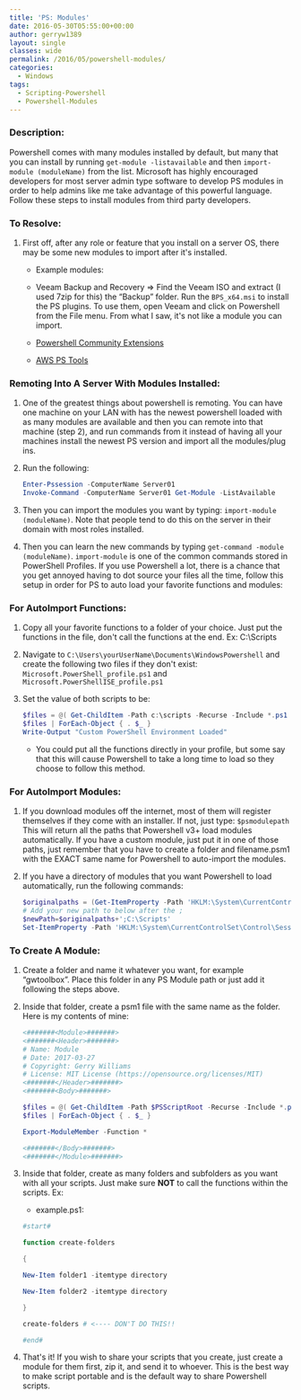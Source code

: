 ```yaml
---
title: 'PS: Modules'
date: 2016-05-30T05:55:00+00:00
author: gerryw1389
layout: single
classes: wide
permalink: /2016/05/powershell-modules/
categories:
  - Windows
tags:
  - Scripting-Powershell
  - Powershell-Modules
---
```

<!--more-->

### Description:

Powershell comes with many modules installed by default, but many that you can install by running `get-module -listavailable` and then `import-module (moduleName)` from the list. Microsoft has highly encouraged developers for most server admin type software to develop PS modules in order to help admins like me take advantage of this powerful language. Follow these steps to install modules from third party developers.

### To Resolve:

1. First off, after any role or feature that you install on a server OS, there may be some new modules to import after it's installed.

   - Example modules:

   - Veeam Backup and Recovery => Find the Veeam ISO and extract (I used 7zip for this) the &#8220;Backup&#8221; folder. Run the `BPS_x64.msi` to install the PS plugins. To use them, open Veeam and click on Powershell from the File menu. From what I saw, it's not like a module you can import.

   - [Powershell Community Extensions](http://pscx.codeplex.com/releases)

   - [AWS PS Tools](https://aws.amazon.com/powershell/)

### Remoting Into A Server With Modules Installed:

1. One of the greatest things about powershell is remoting. You can have one machine on your LAN with has the newest powershell loaded with as many modules are available and then you can remote into that machine (step 2), and run commands from it instead of having all your machines install the newest PS version and import all the modules/plug ins.

2. Run the following:

   ```powershell
   Enter-Pssession -ComputerName Server01
   Invoke-Command -ComputerName Server01 Get-Module -ListAvailable
   ```

3. Then you can import the modules you want by typing: `import-module (moduleName)`. Note that people tend to do this on the server in their domain with most roles installed.

4. Then you can learn the new commands by typing `get-command -module (moduleName)`. `import-module` is one of the common commands stored in PowerShell Profiles. If you use Powershell a lot, there is a chance that you get annoyed having to dot source your files all the time, follow this setup in order for PS to auto load your favorite functions and modules:

### For AutoImport Functions:

1. Copy all your favorite functions to a folder of your choice. Just put the functions in the file, don't call the functions at the end. Ex: C:\Scripts

2. Navigate to `C:\Users\yourUserName\Documents\WindowsPowershell` and create the following two files if they don't exist: `Microsoft.PowerShell_profile.ps1` and `Microsoft.PowerShellISE_profile.ps1`

3. Set the value of both scripts to be:

   ```powershell
   $files = @( Get-ChildItem -Path c:\scripts -Recurse -Include *.ps1 -ErrorAction SilentlyContinue )
   $files | ForEach-Object { . $_ }
   Write-Output "Custom PowerShell Environment Loaded"
   ```

   - You could put all the functions directly in your profile, but some say that this will cause Powershell to take a long time to load so they choose to follow this method.

### For AutoImport Modules:

1. If you download modules off the internet, most of them will register themselves if they come with an installer. If not, just type: `$psmodulepath` This will return all the paths that Powershell v3+ load modules automatically. If you have a custom module, just put it in one of those paths, just remember that you have to create a folder and filename.psm1 with the EXACT same name for Powershell to auto-import the modules.

2. If you have a directory of modules that you want Powershell to load automatically, run the following commands:

   ```powershell
   $originalpaths = (Get-ItemProperty -Path 'HKLM:\System\CurrentControlSet\Control\Session Manager\Environment' -Name PSModulePath).PSModulePath
   # Add your new path to below after the ;
   $newPath=$originalpaths+';C:\Scripts'
   Set-ItemProperty -Path 'HKLM:\System\CurrentControlSet\Control\Session Manager\Environment' ' -Name PSModulePath –Value $newPath
   ```

### To Create A Module:

1. Create a folder and name it whatever you want, for example &#8220;gwtoolbox&#8221;. Place this folder in any PS Module path or just add it following the steps above.

2. Inside that folder, create a psm1 file with the same name as the folder. Here is my contents of mine:

   ```powershell
   <#######<Module>#######>
   <#######<Header>#######>
   # Name: Module
   # Date: 2017-03-27
   # Copyright: Gerry Williams
   # License: MIT License (https://opensource.org/licenses/MIT)
   <#######</Header>#######>
   <#######<Body>#######>

   $files = @( Get-ChildItem -Path $PSScriptRoot -Recurse -Include *.ps1 -ErrorAction SilentlyContinue )
   $files | ForEach-Object { . $_ }

   Export-ModuleMember -Function *

   <#######</Body>#######>
   <#######</Module>#######>
   ```

3. Inside that folder, create as many folders and subfolders as you want with all your scripts. Just make sure **NOT** to call the functions within the scripts. Ex:

   - example.ps1:

   ```powershell
   #start#

   function create-folders

   {

   New-Item folder1 -itemtype directory

   New-Item folder2 -itemtype directory

   }

   create-folders # <---- DON'T DO THIS!!

   #end#
   ```

4. That's it! If you wish to share your scripts that you create, just create a module for them first, zip it, and send it to whoever. This is the best way to make script portable and is the default way to share Powershell scripts.